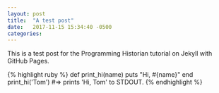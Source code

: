 ```yaml
---
layout: post
title:  "A test post"
date:   2017-11-15 15:34:40 -0500
categories: 
---
```

This is a test post for the Programming Historian tutorial on Jekyll with GitHub Pages. 

{% highlight ruby %}
def print_hi(name)
  puts "Hi, #{name}"
end
print_hi('Tom')
#=> prints 'Hi, Tom' to STDOUT.
{% endhighlight %}
